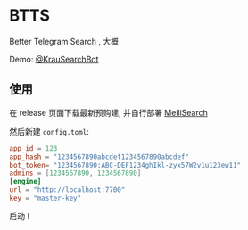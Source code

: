 # BTTS

Better Telegram Search , 大概

Demo: [@KrauSearchBot](https://t.me/krausearchbot)

## 使用

在 release 页面下载最新预购建, 并自行部署 [MeiliSearch](https://www.meilisearch.com/docs/home) 

然后新建 `config.toml`:

```toml
app_id = 123
app_hash = "1234567890abcdef1234567890abcdef"
bot_token= "1234567890:ABC-DEF1234ghIkl-zyx57W2v1u123ew11"
admins = [1234567890, 1234567890]
[engine]
url = "http://localhost:7700"
key = "master-key"
```

启动 !
